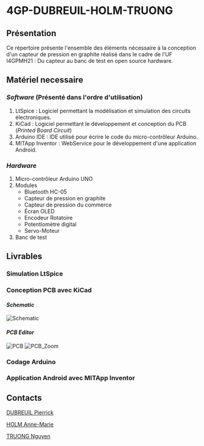 # 4GP-DUBREUIL-HOLM-TRUONG
## Présentation
Ce répertoire présente l'ensemble des éléments nécessaire à la conception d'un capteur de pression en graphite réalisé dans le cadre de l'UF I4GPMH21 : Du capteur au banc de test en open source hardware.
## Matériel necessaire
### ***Software*** (Présenté dans l'ordre d'utilisation)
1. LtSpice : Logiciel permettant la modélisation et simulation des circuits électroniques. 
1. KiCad : Logiciel permettant le développement et conception du PCB (*Printed Board Circuit*)
1. Arduino IDE : IDE utilisé pour écrire le code du micro-contrôleur Arduino. 
1. MITApp Inventor : WebService pour le développement d'une application Android.
### ***Hardware***
1. Micro-contrôleur Arduino UNO
1. Modules 
    * Bluetooth HC-05
    * Capteur de pression en graphite
    * Capteur de pression du commerce
    * Écran OLED
    * Encodeur Rotatoire
    * Potentiomètre digital
    * Servo-Moteur
1. Banc de test

## Livrables
### Simulation LtSpice
### Conception PCB avec KiCad
#### ***Schematic***
![Schematic](https://github.com/MOSH-Insa-Toulouse/4GP-DUBREUIL-HOLM-TRUONG/issues/6#issue-2954075237)

#### ***PCB Editor***
![PCB](https://github.com/MOSH-Insa-Toulouse/4GP-DUBREUIL-HOLM-TRUONG/issues/7#issue-2954077340)
![PCB_Zoom](https://github.com/MOSH-Insa-Toulouse/4GP-DUBREUIL-HOLM-TRUONG/issues/8#issue-2954078855)

### Codage Arduino
### Application Android avec MITApp Inventor
###
## Contacts
[DUBREUIL Pierrick](https://github.com/pierrickdubreuil17)

[HOLM Anne-Marie](https://github.com/anemho)

[TRUONG Nguyen](https://github.com/ntruonginsatls)
